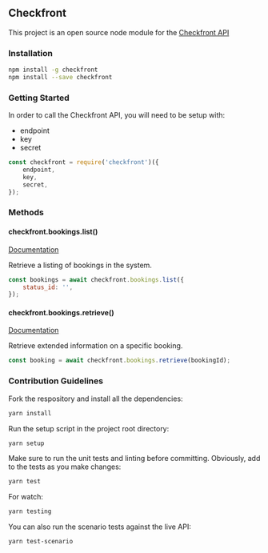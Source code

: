 ## Checkfront

This project is an open source node module for the [Checkfront API](http://api.checkfront.com/)

### Installation

```BASH
npm install -g checkfront
npm install --save checkfront
```

### Getting Started

In order to call the Checkfront API, you will need to be setup with:
* endpoint
* key
* secret

```JavaScript
const checkfront = require('checkfront')({
    endpoint,
    key,
    secret,
});
```

### Methods

#### checkfront.bookings.list()

[Documentation](http://api.checkfront.com/ref/booking.html#booking)

Retrieve a listing of bookings in the system.

```JavaScript
const bookings = await checkfront.bookings.list({
    status_id: '',
});
```

#### checkfront.bookings.retrieve()

[Documentation](http://api.checkfront.com/ref/booking/booking.html#booking-booking-id)

Retrieve extended information on a specific booking.

```JavaScript
const booking = await checkfront.bookings.retrieve(bookingId);
```

### Contribution Guidelines

Fork the respository and install all the dependencies:

```BASH
yarn install
```

Run the setup script in the project root directory:

```BASH
yarn setup
```

Make sure to run the unit tests and linting before committing. Obviously, add to the tests as you make changes:

```BASH
yarn test
```

For watch:

```BASH
yarn testing
```

You can also run the scenario tests against the live API:

```BASH
yarn test-scenario
```
